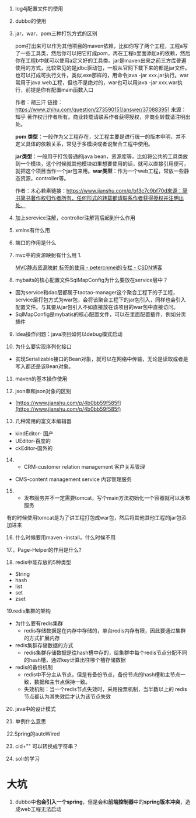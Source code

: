 1. log4j配置文件的使用
2. dubbo的使用
3. jar，war，pom三种打包方式的区别

    pom打出来可以作为其他项目的maven依赖，比如你写了两个工程，工程a写了一些工具类，然后你可以把它打成pom，再在工程b里面添加a的依赖，然后你在工程b中就可以使用a定义好的工具类。jar是maven出来之前三方库普遍使用的方式，比较常见的是jdbc驱动包，一般从官网下载下来的都是jar文件。也可以打成可执行文件，类似.exe那样的，用命令java -jar xxx.jar执行。war常用于java web工程，但也不是绝对的，war也可以用java -jar xxx.war执行，前提是你有配置main函数入口

    作者：胡三汗
    链接：https://www.zhihu.com/question/273590151/answer/370883951
    来源：知乎
    著作权归作者所有。商业转载请联系作者获得授权，非商业转载请注明出处。

    **pom 类型**：一般作为父工程存在，父工程主要是进行统一的版本申明，并不定义具体的依赖关系，常见于多模块或者说聚合工程中使用。

    **jar类型**：一般用于打包普通的java bean，资源库等，比如将公共的工具类放到一个模块，这个时候就其他模块如果想要使用的话，就可以直接引用便可，就把这个项目当作一个jar包来用。**war类型**：作为一个web工程，常放一些静态资源，controller等。

    作者：木心若素链接：https://www.jianshu.com/p/bf3c7c9bf70d來源：简书简书著作权归作者所有，任何形式的转载都请联系作者获得授权并注明出处。

4. 加上serevice注解，controller注解背后起到什么作用
5. xmlns有什么用
6. 端口的作用是什么
7. mvc中的资源映射有什么用
    1. 

    [MVC静态资源映射 标签的使用 - petercnmei的专栏 - CSDN博客](https://blog.csdn.net/petercnmei/article/details/50684829)

8. mybaits的核心配置文件SqlMapConfig为什么要放在service层中？

- 因为service和dao层都属于taotao-manager这个聚合工程下的子工程，service层打包方式为war包，会将该聚合工程下的jar包引入，同样也会引入配置文件。与其要从jar包引入不如直接放在该项目的war包中直接访问。
- SqlMapConfig是mybatis的核心配置文件，可以在里面配置插件，例如分页插件

9. Idea操作问题：java项目如何以debug模式启动

10. 为什么要实现序列化接口

- 实现Serializable接口的Bean对象，就可以在网络中传输，无论是读取或者是写入都还是该Bean对象。

11. maven的基本操作使用

12. json串和json对象的区别

- [https://www.jianshu.com/p/4b0bb59f585f](https://www.jianshu.com/p/4b0bb59f585f)

13. 几种常用的富文本编辑器

- kindEditor- 国产
- UEditor-百度的
- ckEditor-国外的

14. - CRM-customer relation management  客户关系管理

- CMS-content management service 内容管理服务

15. -  发布服务并不一定需要tomcat，写个main方法初始化一个容器就可以发布服务

有的时候使用tomcat是为了讲工程打包成war包，然后将其他其他工程的jar包添加进来

16. 什么时候要用maven -install，什么时候不用

17.，Page-Helper的作用是什么?

18. redis中能存放的5种类型

- String
- hash
- list
- set
- zset

19.redis集群的架构

- 为什么要有redis集群
    - redis存储数据是在内存中存储的，单台redis内存有限，因此要通过集群的方式扩展内存
- redis集群存储数据的方式
    - redis集群存储数据是往hash槽中存的，给集群中每个redis节点分配不同的hash槽，通过key计算出往哪个槽存储数据
- redis的备份机制
    - redis中不分主从节点，但是有备份节点，备份节点的hash槽和主节点一致，数据和主节点保持一致。
    - 失效机制：当一个redis节点失效时，采用投票机制，当半数以上的 redis节点都认为其失效后才认为该节点失效

20. java中的设计模式

21. 单例什么意思

22.Spring的autoWired

23. cid+"" 可以转换成字符串？

24. solr的学习

# 大坑

1. dubbo中**也会引入一个spring**，但是会和**前端控制器**中的**spring版本冲突**，造成web工程无法启动